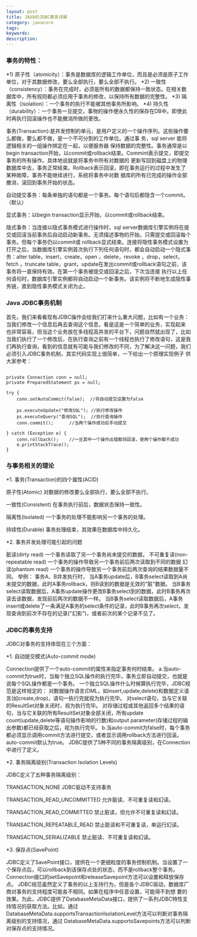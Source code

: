 ```yaml
---
layout: post
title: JAVA的JDBC事务详解
category: javacore
tags: 
keywords: 
description: 
---
```



### 事务的特性：

*1) 原子性（atomicity）：事务是数据库的逻辑工作单位，而且是必须是原子工作单位，对于其数据修改，要么全部执行，要么全部不执行。
*2) 一致性（consistency）：事务在完成时，必须是所有的数据都保持一致状态。在相关数据库中，所有规则都必须应用于事务的修改，以保持所有数据的完整性。
*3) 隔离性（isolation）：一个事务的执行不能被其他事务所影响。
*4) 持久性（durability）：一个事务一旦提交，事物的操作便永久性的保存在DB中。即使此时再执行回滚操作也不能撤消所做的更改。

事务(Transaction):是并发控制的单元，是用户定义的一个操作序列。这些操作要么都做，要么都不做，是一个不可分割的工作单位。通过事 务，sql server 能将逻辑相关的一组操作绑定在一起，以便服务器 保持数据的完整性。事务通常是以begin transaction开始，以commit或rollback结束。Commint表示提交，即提交事务的所有操作。具体地说就是将事务中所有对数据的 更新写回到磁盘上的物理数据库中去，事务正常结束。Rollback表示回滚，即在事务运行的过程中发生了某种故障，事务不能继续进行，系统将事务中对数 据库的所有已完成的操作全部撤消，滚回到事务开始的状态。

自动提交事务：每条单独的语句都是一个事务。每个语句后都隐含一个commit。 （默认）

显式事务：以begin transaction显示开始，以commit或rollback结束。

隐式事务：当连接以隐式事务模式进行操作时，sql server数据库引擎实例将在提交或回滚当前事务后自动启动新事务。无须描述事物的开始，只需提交或回滚每个事务。但每个事务仍以commit或 rollback显式结束。连接将隐性事务模式设置为打开之后，当数据库引擎实例首次执行下列任何语句时，都会自动启动一个隐式事务：alter table，insert，create，open ，delete，revoke ，drop，select， fetch ，truncate table，grant，update在发出commit或rollback语句之前，该事务将一直保持有效。在第一个事务被提交或回滚之后，下次当连接 执行以上任何语句时，数据库引擎实例都将自动启动一个新事务。该实例将不断地生成隐性事务链，直到隐性事务模式关闭为止。
 
### Java JDBC事务机制

  首先，我们来看看现有JDBC操作会给我们打来什么重大问题，比如有一个业务：当我们修改一个信息后再去查询这个信息，看是这是一个简单的业务，实现起来 也非常容易，但当这个业务放在多线程高并发的平台下，问题自然就出现了，比如当我们执行了一个修改后，在执行查询之前有一个线程也执行了修改语句，这是我 们再执行查询，看到的信息就有可能与我们修改的不同，为了解决这一问题，我们必须引入JDBC事务机制，其实代码实现上很简单，一下给出一个原理实现例子 供大家参考：

```

private Connection conn = null;  
private PreparedStatement ps = null;  
 
try {  
    conn.setAutoCommit(false);  //将自动提交设置为false  
              
    ps.executeUpdate("修改SQL"); //执行修改操作  
    ps.executeQuery("查询SQL");  //执行查询操作                 
    conn.commit();      //当两个操作成功后手动提交  
              
} catch (Exception e) {  
    conn.rollback();    //一旦其中一个操作出错都将回滚，使两个操作都不成功  
    e.printStackTrace();  
} 

```

### 与事务相关的理论

*1. 事务(Transaction)的四个属性(ACID)

原子性(Atomic) 对数据的修改要么全部执行，要么全部不执行。

一致性(Consistent) 在事务执行前后，数据状态保持一致性。

隔离性(Isolated) 一个事务的处理不能影响另一个事务的处理。

持续性(Durable) 事务处理结束，其效果在数据库中持久化。

*2. 事务并发处理可能引起的问题

脏读(dirty read) 一个事务读取了另一个事务尚未提交的数据，
不可重复读(non-repeatable read) 一个事务的操作导致另一个事务前后两次读取到不同的数据
幻读(phantom read) 一个事务的操作导致另一个事务前后两次查询的结果数据量不同。
举例：
事务A、B并发执行时，
当A事务update后，B事务select读取到A尚未提交的数据，此时A事务rollback，则B读到的数据是无效的"脏"数据。
当B事务select读取数据后，A事务update操作更改B事务select到的数据，此时B事务再次读去该数据，发现前后两次的数据不一样。
当B事务select读取数据后，A事务insert或delete了一条满足A事务的select条件的记录，此时B事务再次select，发现查询到前次不存在的记录("幻影")，或者前次的某个记录不见了。

### JDBC的事务支持

JDBC对事务的支持体现在三个方面：

*1. 自动提交模式(Auto-commit mode)

Connection提供了一个auto-commit的属性来指定事务何时结束。
a.当auto-commit为true时，当每个独立SQL操作的执行完毕，事务立即自动提交，也就是说每个SQL操作都是一个事务。
一个独立SQL操作什么时候算执行完毕，JDBC规范是这样规定的：
对数据操作语言(DML，如insert,update,delete)和数据定义语言(如create,drop)，语句一执行完就视为执行完毕。
对select语句，当与它关联的ResultSet对象关闭时，视为执行完毕。
对存储过程或其他返回多个结果的语句，当与它关联的所有ResultSet对象全部关闭，所有update count(update,delete等语句操作影响的行数)和output parameter(存储过程的输出参数)都已经获取之后，视为执行完毕。
b.当auto-commit为false时，每个事务都必须显示调用commit方法进行提交，或者显示调用rollback方法进行回滚。auto-commit默认为true。
JDBC提供了5种不同的事务隔离级别，在Connection中进行了定义。

*2. 事务隔离级别(Transaction Isolation Levels)

JDBC定义了五种事务隔离级别：

TRANSACTION_NONE JDBC驱动不支持事务

TRANSACTION_READ_UNCOMMITTED 允许脏读、不可重复读和幻读。

TRANSACTION_READ_COMMITTED 禁止脏读，但允许不可重复读和幻读。

TRANSACTION_REPEATABLE_READ 禁止脏读和不可重复读，单运行幻读。

TRANSACTION_SERIALIZABLE 禁止脏读、不可重复读和幻读。

*3. 保存点(SavePoint)

JDBC定义了SavePoint接口，提供在一个更细粒度的事务控制机制。当设置了一个保存点后，可以rollback到该保存点处的状态，而不是rollback整个事务。
Connection接口的setSavepoint和releaseSavepoint方法可以设置和释放保存点。
JDBC规范虽然定义了事务的以上支持行为，但是各个JDBC驱动，数据库厂商对事务的支持程度可能各不相同。如果在程序中任意设置，可能得不到想 要的效果。为此，JDBC提供了DatabaseMetaData接口，提供了一系列JDBC特性支持情况的获取方法。比如，通过 DatabaseMetaData.supportsTransactionIsolationLevel方法可以判断对事务隔离级别的支持情况，通过 DatabaseMetaData.supportsSavepoints方法可以判断对保存点的支持情况。
